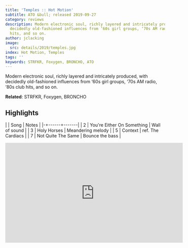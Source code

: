```yaml
---
title: 'Temples :: Hot Motion'
subtitle: ATO &bull; released 2019-09-27
category: reviews
description: Modern electronic soul, richly layered and intricately produced, with
  decidedly old-fashioned influences from ‘60s girl groups, ‘70s AM radio, ‘80s club
  hits, and so on.
author: jclacking
image:
  src: details/2019/temples.jpg
index: Hot Motion, Temples
tags: ''
keywords: STRFKR, Foxygen, BRONCHO, ATO
---
```

Modern electronic soul, richly layered and intricately produced, with decidedly old-fashioned influences from ‘60s girl groups, ‘70s AM radio, ‘80s club hits, and so on.<!--more-->

**Related**: STRFKR, Foxygen, BRONCHO

## Highlights

| | Song | Notes |
|-+------+-------|
| 2 | You're Either On Something | Wall of sound |
| 3 | Holy Horses | Meandering melody |
| 5 | Context | ref. The Cardiacs |
| 7 | Not Quite The Same | Bounce the bass |

<div class="tlo-detail-video"><iframe width="560" height="315" src="https://www.youtube.com/embed/EpzCM3ozg-8" frameborder="0" allow="autoplay; encrypted-media" allowfullscreen></iframe></div>

